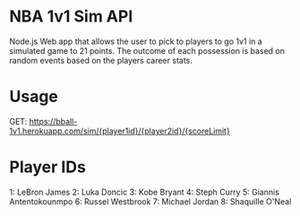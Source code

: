 # NBA 1v1 Sim API
Node.js Web app that allows the user to pick to players to go 1v1 in a simulated game to 21 points. The outcome of each possession is based on random events based on the players career stats.

# Usage
GET: https://bball-1v1.herokuapp.com/sim/{player1id}/{player2id}/{scoreLimit}

# Player IDs
1: LeBron James
2: Luka Doncic
3: Kobe Bryant
4: Steph Curry
5: Giannis Antentokounmpo
6: Russel Westbrook
7: Michael Jordan
8: Shaquille O'Neal

